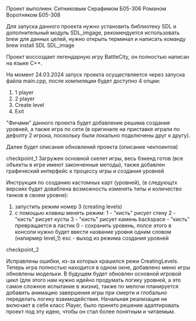 Проект выполнен:
Ситниковым Серафимом Б05-306
Романом Воротняком Б05-308

Для запуска данного проекта нужно установить библиотеку SDL и дополнительный модуль SDL_imgage, рекомендуется использовать brew для данных целей, нужно открыть терминал и написать команду brew install SDL SDL_image

Проект воссоздает легендарную игру BattleCity, он полностью написан на языке C++.

На момент 24.03.2024 запуск проекта осуществляется через запуска файла main.cpp, после компиляции будет доступно 4 опции:
1. 1 player
2. 2 player
3. Create level
4. Exit

"Фичами" данного проекта будет добавление решима создания уровней, а также игра по сети (в оригинале на приставке играли по дефолту 2 игрока, поскольку были локально подключены друг к другу).

Далее будет описания обновлений проекта (описание чекпоинтов)

checkpoint_1 
Загружен основной скелет игры, весь бэкенд готов (все объекты в игре имеют законченные методы), также добавлен графический интерфейс к процессу игры и создания уровней

Инструкция по созданию кастомных карт (уровней), (в следующтх версиях будет доваблена возможность изменять типы и количество танков в своем уровне):
1. запустить режим номер 3 (creating levels)
2. с помощью клавиш менять режим:
1 - "кисть" рисует стену
2 - "кисть" рисует кусты
3 - "кисть" рисует камень
backspace - "кисть" превращается в ластик
0 - сохранить уровень, полсе этого в консоли нужно будет ввести название уровня одним словом (напирмер level_1)
esc - выход из режима создания уровней


checkpoint_2

Исправлены ошибки, из-за которых крашился режи CreatingLevels.
Теперь игра полностью находится в одном окне, добавлено меню игры обновлены модельки. В будущем будет обновлен основной игровой цикл (для этого нам нужно идейно продумать логику уровней, а это самое сложное испытание в жизни), также по мелочи планируется добавить анимацию завершения игры при смерти и глобально переделать логику взаимодействия. Начальная реализация не включает в себя класс Player, было принято решение адаптировать проект под эту идею, чтобы он стал более понятным и читаемым.
